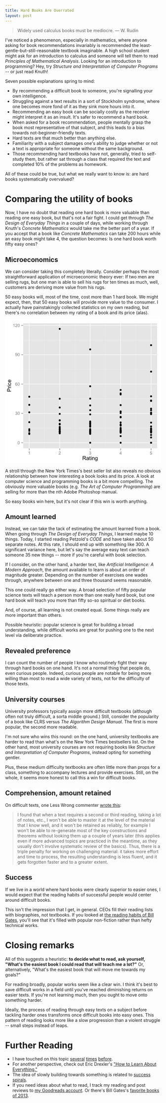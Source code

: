 ```yaml
---
title: Hard Books Are Overrated
layout: post
---
```


> Widely used calculus books must be mediocre.
<span id="quote-attribute">— W. Rudin</span>

I've noticed a phenomenon, especially in mathematics, where anyone asking for book
recommendations invariably is recommended the least-gentle-but-still-reasonable
textbook imaginable. A high school student might ask for an introduction to
calculus and someone will tell them to read *Principles of Mathematical
Analysis*. Looking for an introduction to programming? Hey, try *Structure and
Interpretation of Computer Programs* -- or just read Knuth!

Seven possible explanations spring to mind:

* By recommending a difficult book to someone, you're signalling your own
  intelligence. 
* Struggling against a text results in a sort of Stockholm syndrome, where one
  becomes more fond of it as they sink more hours into it. 
* Recommending an easy book can be socially costly as the receiver might
  interpret it as an insult. It's safer to recommend a hard book.
* When asked for a book recommendation, people mentally grasp the book most
  representative of that subject, and this leads to a bias towards
  not-beginner-friendly texts. 
* Hard texts are that much better than anything else.
* Familiarity with a subject damages one's ability to judge whether or not a
  text is appropriate for someone without the same background.
* Those recommending hard textbooks have not, generally, tried to self-study
  them, but rather sat through a class that required the text and completed 10%
  of the problems as homework.

All of these could be true, but what we really want to know is: are hard books
systematically overvalued? 

# Comparing the utility of books

Now, I have no doubt that reading one hard book is more valuable than reading
one easy book, but that's not a fair fight. I could get through *The Design of
Everyday Things* in a couple of days, while working through Knuth's *Concrete
Mathematics* would take me the better part of a year. If you accept that a book
like *Concrete Mathematics* can take 200 hours while an easy book might take 4,
the question becomes: Is one hard book worth fifty easy ones?

## Microeconomics

We can consider taking this completely literally. Consider perhaps the most
straightforward application of microeconomic theory ever: If two men are selling
rugs, but one man is able to sell his rugs for ten times as much, well,
customers are deriving more value from his rugs.

50 easy books will, most of the time, cost more than 1 hard book. We might expect, then, that 50 easy books
will provide more value to the consumer. I actually have painstakingly collected
statistics on my own reading, but there's no correlation between my rating
of a book and its price (alas).

!["Picture of the non-existent correlation between books and price."](/img/books-price-rating-correlation.png)

A stroll through the New York Times's best seller list also reveals no obvious
relationship between how interesting a book looks and its price. A look at
computer science and programming books is a bit more compelling. The obviously
more valuable books (e.g. *The Art of Computer Programming*) are selling for
more than the nth Adobe Photoshop manual.

So easy books win here, but it's not clear if this win is worth anything.

## Amount learned

Instead, we can take the tack of estimating the amount learned from a book. When
going through *The Design of Everyday Things*, I learned maybe 10 things. Today,
I started reading Petzold's *CODE* and have taken about 50 separate notes. At
this rate, I should end up with something like 300. A significant variance here,
but let's say the average easy text can teach someone 35 new things -- 
more if you're careful with book selection.

If I consider, on the other hand, a harder text, like *Artificial Intelligence:
A Modern Approach*, the amount available to learn is about an order of magnitude
greater. Depending on the number of exercises one wades through, anywhere
between one and three thousand seems reasonable.

This one could really go either way. A broad selection of fifty popular science
texts will teach a person more than one really hard book, but one hard book will
teach you more than fifty so-so spiritual or diet books.

And, of course, all learning is not created equal. Some things really are more
important than others. 

Possible heuristic: popular science is great for building a broad understanding, while difficult works are great for pushing one to the next
level via deliberate practice.

## Revealed preference

I can count the number of people I know who routinely fight their way through
hard books on one hand. It's not a normal thing that people do, even
curious people. Indeed, curious people are notable for being more willing
than most to read a wide variety of texts, not for the difficulty of those texts.

## University courses

University professors typically assign more
difficult textbooks (although often not truly difficult, a sorta middle ground.) Still, consider the popularity of a book like CLRS versus *The
Algorithm Design Manual*. The first is more popular, the second more readable.

I'm not sure who wins this round: on the one hand, university textbooks are
harder to read than what's on the New York Times bestsellers list. On the other
hand, most university courses are not requiring books like *Structure and
Interpretation of Computer Programs*, instead opting for something gentler.

Plus, these medium difficulty textbooks are often little more than props for a
class, something to accompany lectures and provide exercises. Still, on the
whole, it seems more honest to call this a win for difficult books.

## Comprehension, amount retained

On difficult texts, one Less Wrong commenter [wrote this](http://lesswrong.com/lw/ihy/how_valuable_is_it_to_learn_math_deeply/):

> I found that when a text requires a second or third reading, taking a lot of
>  notes, etc., I won't be able to master it at the level of the material that I
>  know well, and it won't be retained as reliably, for example I won't be able
>  to re-generate most of the key constructions and theorems without looking them
>  up a couple of years later (this applies even if more advanced topics are
>  practiced in the meantime, as they usually don't involve systematic review of
>  the basics). Thus, there is a triple penalty for working on challenging
>  material: it takes more effort and time to process, the resulting
>  understanding is less fluent, and it gets forgotten faster and to a greater
>  extent.
  
## Success

If we live in a world where hard books were clearly superior to easier ones, I
would expect that the reading habits of successful people would center around
difficult books.

This isn't the impression that I get, in general. CEOs fill their reading lists with biographies, not textbooks. If you looked at [the reading
habits of Bill Gates](http://www.gatesnotes.com/Books), you'll see that it's
filled with popular non-fiction rather than hefty technical works.

# Closing remarks

All of this suggests a heuristic: **to decide what to read, ask yourself, "What's the
easiest book I could read that will teach me a lot?"** Or, alternatively,
"What's the easiest book that will move me towards my goals?"

For reading broadly, popular works seem like a clear win. I think it's best to
save difficult works in a field until you've reached diminishing returns on
easier texts. If you're not learning much, then you ought to move onto something
harder.

Ideally, the process of reading through easy texts on a subject before tackling
harder ones transforms once difficult books into easy ones. This pattern of reading looks more like a slow progression than
a violent struggle -- small steps instead of leaps. 

# Further Reading

* I have touched on this topic
  [several](http://rs.io/2013/12/25/bill-thurston-reading-hard-things.html)
  [times](http://rs.io/2013/12/22/feynman-on-reading-difficult-things.html) [before](http://rs.io/2013/10/08/heuristics-for-reading-mathematics.html).
* For another perspective, check out Eric Drexler's ["How to Learn About
  Everything."](http://metamodern.com/2009/05/27/how-to-learn-about-everything/)
* The idea of slowly building towards something is related to
  [success spirals](http://lesswrong.com/lw/58m/build_small_skills_in_the_right_order/).
* If you need ideas about what to read, I track my reading and post reviews to
  [my Goodreads account](https://www.goodreads.com/user/show/2816733-robb-seaton). Or
  there's Bill Gates's [favorite books of 2013](http://www.gatesnotes.com/About-Bill-Gates/Best-Books-2013).
